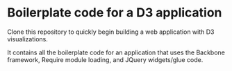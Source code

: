 # Boilerplate code for a D3 application

Clone this repository to quickly begin building a web application with D3 visualizations. 

It contains all the boilerplate code for an application that uses the Backbone framework, Require module loading, and JQuery widgets/glue code. 
